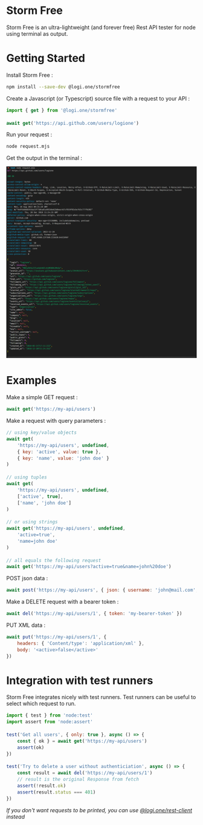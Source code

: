 # Storm Free

Storm Free is an ultra-lightweight (and forever free) Rest API tester for node using terminal as output.

# Getting Started

Install Storm Free :

```bash
npm install --save-dev @logi.one/stormfree
```

Create a Javascript (or Typescript) source file with a request to your API :

```javascript
import { get } from '@logi.one/stormfree'

await get('https://api.github.com/users/logione')
```

Run your request :

```bash
node request.mjs
```

Get the output in the terminal :

![Request output](https://github.com/logione/stormfree/blob/master/output.png?raw=true)

# Examples

Make a simple GET request :

```javascript
await get('https://my-api/users')
````

Make a request with query parameters :

```javascript
// using key/value objects
await get(
    'https://my-api/users', undefined,
    { key: 'active', value: true },
    { key: 'name', value: 'john doe' }
)

// using tuples
await get(
    'https://my-api/users', undefined,
    ['active', true],
    ['name', 'john doe']
)

// or using strings
await get('https://my-api/users', undefined,
    'active=true',
    'name=john doe'
)

// all equals the following request
await get('https://my-api/users?active=true&name=john%20doe')
```

POST json data :

```javascript
await post('https://my-api/users', { json: { username: 'john@mail.com', name: 'John Doe' }})
```

Make a DELETE request with a bearer token :

```javascript
await del('https://my-api/users/1', { token: 'my-bearer-token' })
```

PUT XML data :

```javascript
await put('https://my-api/users/1', { 
    headers: { 'Content/type': 'application/xml' },
    body: '<active>false</active>'
})
```

# Integration with test runners

Storm Free integrates nicely with test runners. Test runners can be useful to select which request to run.

```javascript
import { test } from 'node:test'
import assert from 'node:assert'

test('Get all users', { only: true }, async () => {
    const { ok } = await get('https://my-api/users')
    assert(ok)
})

test('Try to delete a user without authenticiation', async () => {
    const result = await del('https://my-api/users/1')
    // result is the original Response from fetch 
    assert(!result.ok)
    assert(result.status === 401)
})
```

*If you don't want requests to be printed, you can use [@logi.one/rest-client](https://www.npmjs.com/package/@logi.one/rest-client) instead*